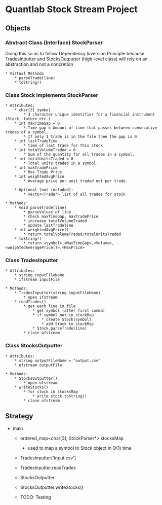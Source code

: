 #  Quantlab Stock Stream Project

## Objects

<!--### Class Trade-->
<!--1. Single Responsibility Principle: Responsible for storing trade data from input line-->
<!--2. Open Closed Principle: If format of each line changed, you can simply overwrite Constructor-->
<!--3. Liskov Substitution Principle: N/A-->
<!--4. Interface Segregation Principle: -->
<!--5. Dependency Inversion Principle-->
<!--    * Attributes:-->
<!--        * int timeStamp-->
<!--            * value indicating the microseconds since midnight.-->
<!--        * int quantity-->
<!--            * Amount traded-->
<!--        * int price-->
<!--            * Price of the trade for that financial instrument.-->
<!--        -->
<!--        * Optional (not included):-->
<!--            * char[3] symbol-->
<!--                * 3 character unique identifier for a financial instrument (Stock, future etc.)-->
<!--                * Not needed because Stock has symbol-->
<!--                -->
<!--        * Methods:-->
<!--            * Trade(line)-->
<!--                * Split line by commas into <TimeStamp>,<Symbol>,<Quantity>,<Price> accordingly-->
<!--                * Set Trade values-->
### Abstract Class (Interface) StockParser
Doing this so as to follow Dependency Inversion Principle because TradesInputter and StocksOutputter (high-level class) will rely on an abstraction and not a concretion

    * Virtual Methods
        * parseTrade(line)
        * toString()

### Class Stock implements StockParser
    * Attributes:
        * char[3] symbol
            * 3 character unique identifier for a financial instrument (Stock, future etc.)
        * int maxTimeGap = 0
            * Time gap = Amount of time that passes between consecutive trades of a symbol.
            * If only 1 trade is in the file then the gap is 0.
        * int lastTradeTime
            * time of last trade for this stock
        * int totalVolumeTraded = 0
            * Sum of the quantity for all trades in a symbol.
        * int totalUnitsTraded = 0
            * Total units traded in a symbol.
        * int maxTradePrice
            * Max Trade Price
        * int weightedAvgPrice
            * Average price per unit traded not per trade.
        
        * Optional (not included):
            * vector<Trade*> list of all trades for stock
    
    * Methods:
        * void parseTrade(line)
            * parseValues of line
            * check maxTimeGap, maxTradePrice
            * increase totalVolumeTraded
            * update lastTradeTime
        * int weightedAvgPrice()
            * return totalVolumeTraded/totalUnitsTraded
        * toString()
            * return <symbol>,<MaxTimeGap>,<Volume>,<weightedAveragePrice()>,<MaxPrice>

### Class TradesInputter
    * Attributes:
        * string inputFileName
        * ifstream inputFile
    
    * Methods:
        * TradesInputter(string inputFileName)
            * open ifstream
        * readTrades()
            * get each line in file
                * get symbol (after first comma)
                * if symbol not in stockMap
                    * create Stock(symbol)
                    * add Stock to stockMap
                * Stock.parseTrade(line)
            * close ofstream

### Class StocksOutputter
    * Attributes:
        * string outputFileName = "output.csv"
        * ofstream outputFile
    
    * Methods:
        * StocksOutputter()
            * open ofstream
        * writeStocks()
            * for stock in stocksMap
                * write stock.toString()
            * close ofstream

## Strategy
* main
    * ordered_map<char[3], StockParser*> stocksMap
        * used to map a symbol to Stock object in O(1) time

    * TradesInputter('input.csv')
    * TradesInputter.readTrades

    * StocksOutputter
    * StocksOutputter.writeStocks()

    * TODO: Testing
